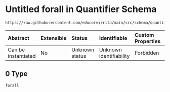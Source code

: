 # Untitled forall in Quantifier Schema

```txt
https://raw.githubusercontent.com/educorvi/rita/main/src/schema/quantifier.json#/examples/0
```

| Abstract            | Extensible | Status         | Identifiable            | Custom Properties | Additional Properties | Access Restrictions | Defined In                                                                   |
| :------------------ | :--------- | :------------- | :---------------------- | :---------------- | :-------------------- | :------------------ | :--------------------------------------------------------------------------- |
| Can be instantiated | No         | Unknown status | Unknown identifiability | Forbidden         | Allowed               | none                | [quantifier.json\*](../../src/schema/quantifier.json 'open original schema') |

## 0 Type

`forall`
